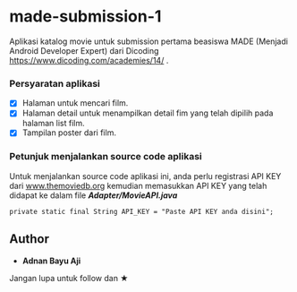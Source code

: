 # made-submission-1
Aplikasi katalog movie untuk submission pertama beasiswa MADE (Menjadi Android Developer Expert) dari Dicoding https://www.dicoding.com/academies/14/ .

### Persyaratan aplikasi

* [x] Halaman untuk mencari film.
* [x] Halaman detail untuk menampilkan detail fim yang telah dipilih pada halaman list film.
* [x] Tampilan poster dari film.

### Petunjuk menjalankan source code aplikasi

Untuk menjalankan source code aplikasi ini, anda perlu registrasi API KEY dari www.themoviedb.org
kemudian memasukkan API KEY yang telah didapat ke dalam file ***Adapter/MovieAPI.java***

```
private static final String API_KEY = "Paste API KEY anda disini";
```

## Author

* **Adnan Bayu Aji**

Jangan lupa untuk follow dan ★
